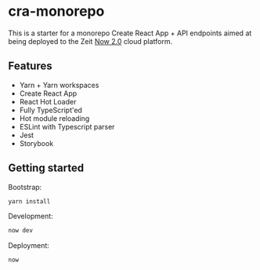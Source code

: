 # cra-monorepo

This is a starter for a monorepo Create React App + API endpoints aimed at being deployed to the Zeit [Now 2.0](https://zeit.co/now) cloud platform.

## Features

- Yarn + Yarn workspaces
- Create React App
- React Hot Loader
- Fully TypeScript'ed
- Hot module reloading
- ESLint with Typescript parser
- Jest
- Storybook

## Getting started

Bootstrap:

```bash
yarn install
```

Development:

```bash
now dev
```

Deployment:

```bash
now
```
